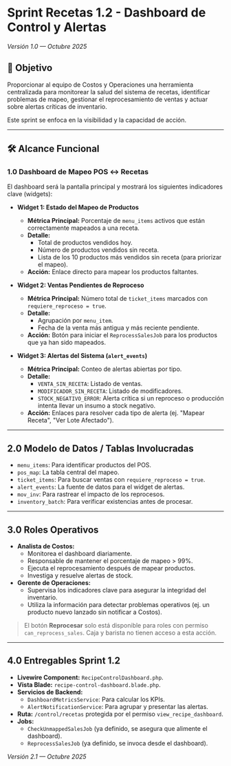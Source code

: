 # Sprint Recetas 1.2 - Dashboard de Control y Alertas

*Versión 1.0 — Octubre 2025*

## 🎯 Objetivo
Proporcionar al equipo de Costos y Operaciones una herramienta centralizada para monitorear la salud del sistema de recetas, identificar problemas de mapeo, gestionar el reprocesamiento de ventas y actuar sobre alertas críticas de inventario.

Este sprint se enfoca en la visibilidad y la capacidad de acción.

---

## 🛠️ Alcance Funcional

### 1.0 Dashboard de Mapeo POS ↔ Recetas

El dashboard será la pantalla principal y mostrará los siguientes indicadores clave (widgets):

-   **Widget 1: Estado del Mapeo de Productos**
    -   **Métrica Principal:** Porcentaje de `menu_items` activos que están correctamente mapeados a una receta.
    -   **Detalle:**
        -   Total de productos vendidos hoy.
        -   Número de productos vendidos sin receta.
        -   Lista de los 10 productos más vendidos sin receta (para priorizar el mapeo).
    -   **Acción:** Enlace directo para mapear los productos faltantes.

-   **Widget 2: Ventas Pendientes de Reproceso**
    -   **Métrica Principal:** Número total de `ticket_items` marcados con `requiere_reproceso = true`.
    -   **Detalle:**
        -   Agrupación por `menu_item`.
        -   Fecha de la venta más antigua y más reciente pendiente.
    -   **Acción:** Botón para iniciar el `ReprocessSalesJob` para los productos que ya han sido mapeados.

-   **Widget 3: Alertas del Sistema (`alert_events`)**
    -   **Métrica Principal:** Conteo de alertas abiertas por tipo.
    -   **Detalle:**
        -   `VENTA_SIN_RECETA`: Listado de ventas.
        -   `MODIFICADOR_SIN_RECETA`: Listado de modificadores.
        -   `STOCK_NEGATIVO_ERROR`: Alerta crítica si un reproceso o producción intenta llevar un insumo a stock negativo.
    -   **Acción:** Enlaces para resolver cada tipo de alerta (ej. "Mapear Receta", "Ver Lote Afectado").

---

## 2.0 Modelo de Datos / Tablas Involucradas

-   `menu_items`: Para identificar productos del POS.
-   `pos_map`: La tabla central del mapeo.
-   `ticket_items`: Para buscar ventas con `requiere_reproceso = true`.
-   `alert_events`: La fuente de datos para el widget de alertas.
-   `mov_inv`: Para rastrear el impacto de los reprocesos.
-   `inventory_batch`: Para verificar existencias antes de procesar.

---

## 3.0 Roles Operativos

-   **Analista de Costos:**
    -   Monitorea el dashboard diariamente.
    -   Responsable de mantener el porcentaje de mapeo > 99%.
    -   Ejecuta el reprocesamiento después de mapear productos.
    -   Investiga y resuelve alertas de stock.
-   **Gerente de Operaciones:**
    -   Supervisa los indicadores clave para asegurar la integridad del inventario.
    -   Utiliza la información para detectar problemas operativos (ej. un producto nuevo lanzado sin notificar a Costos).

> El botón **Reprocesar** solo está disponible para roles con permiso `can_reprocess_sales`. Caja y barista no tienen acceso a esta acción.

---

## 4.0 Entregables Sprint 1.2

-   **Livewire Component:** `RecipeControlDashboard.php`.
-   **Vista Blade:** `recipe-control-dashboard.blade.php`.
-   **Servicios de Backend:**
    -   `DashboardMetricsService`: Para calcular los KPIs.
    -   `AlertNotificationService`: Para agrupar y presentar las alertas.
-   **Ruta:** `/control/recetas` protegida por el permiso `view_recipe_dashboard`.
-   **Jobs:**
    -   `CheckUnmappedSalesJob` (ya definido, se asegura que alimente el dashboard).
    -   `ReprocessSalesJob` (ya definido, se invoca desde el dashboard).

*Versión 2.1 — Octubre 2025*